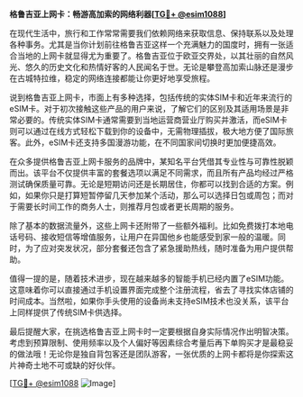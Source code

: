**格鲁吉亚上网卡：畅游高加索的网络利器[[TG💪+ @esim1088](https://t.me/s/esim1088)]**

在现代生活中，旅行和工作常常需要我们依赖网络来获取信息、保持联系以及处理各种事务。尤其是当你计划前往格鲁吉亚这样一个充满魅力的国度时，拥有一张适合当地的上网卡就显得尤为重要了。格鲁吉亚位于欧亚交界处，以其壮丽的自然风光、悠久的历史文化和热情好客的人民闻名于世。无论是攀登高加索山脉还是漫步在古城特拉维，稳定的网络连接都能让你更好地享受旅程。

说到格鲁吉亚上网卡，市面上有多种选择，包括传统的实体SIM卡和近年来流行的eSIM卡。对于初次接触这些产品的用户来说，了解它们的区别及其适用场景是非常必要的。传统实体SIM卡通常需要到当地运营商营业厅购买并激活，而eSIM卡则可以通过在线方式轻松下载到你的设备中，无需物理插拔，极大地方便了国际旅客。此外，eSIM卡还支持多国漫游功能，在不同国家间切换时更加便捷高效。

在众多提供格鲁吉亚上网卡服务的品牌中，某知名平台凭借其专业性与可靠性脱颖而出。该平台不仅提供丰富的套餐选项以满足不同需求，而且所有产品均经过严格测试确保质量可靠。无论是短期访问还是长期居住，你都可以找到合适的方案。例如，如果你只是打算短暂停留几天参加某个活动，那么可以选择日包或周包；而对于需要长时间工作的商务人士，则推荐月包或者更长周期的服务。

除了基本的数据流量外，这些上网卡还附带了一些额外福利。比如免费拨打本地电话号码、接收短信等增值服务，让用户在异国他乡也能感受到家一般的温暖。同时，为了应对突发状况，部分套餐还包含了紧急援助热线，随时准备为用户提供帮助。

值得一提的是，随着技术进步，现在越来越多的智能手机已经内置了eSIM功能。这意味着你可以直接通过手机设置界面完成整个注册流程，省去了寻找实体店铺的时间成本。当然啦，如果你手头使用的设备尚未支持eSIM技术也没关系，该平台上同样提供了传统SIM卡供选择。

最后提醒大家，在挑选格鲁吉亚上网卡时一定要根据自身实际情况作出明智决策。考虑到预算限制、使用频率以及个人偏好等因素综合考量后再下单购买才是最稳妥的做法哦！无论你是独自背包客还是团队游客，一张优质的上网卡都将是你探索这片神奇土地不可或缺的好伙伴。

[[TG💪+ @esim1088](https://t.me/s/esim1088) ![Image](https://i.postimg.cc/4NQfJmqS/Snipaste-2025-05-13-00-14-12.png)]